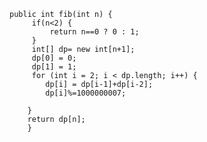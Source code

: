     public int fib(int n) {
		 if(n<2) {
			 return n==0 ? 0 : 1;
		 }
		 int[] dp= new int[n+1];
		 dp[0] = 0;
		 dp[1] = 1;
		 for (int i = 2; i < dp.length; i++) {
			dp[i] = dp[i-1]+dp[i-2];
			dp[i]%=1000000007;
			
		}
		return dp[n];
	    }
